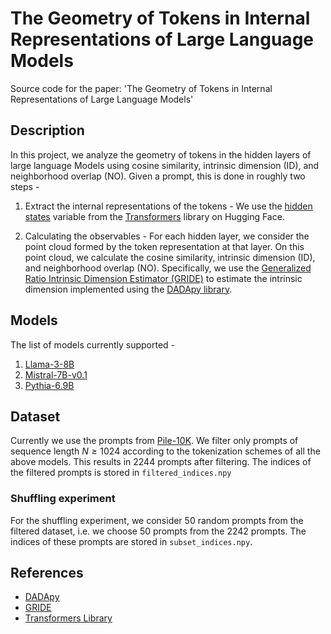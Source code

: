 # The Geometry of Tokens in Internal Representations of Large Language Models
Source code for the paper: 'The Geometry of Tokens in Internal Representations of Large Language Models'

## Description

In this project, we analyze the geometry of tokens in the hidden layers of large language Models
using cosine similarity, intrinsic dimension (ID), and neighborhood overlap (NO). Given a prompt,
this is done in roughly two steps -

1. Extract the internal representations of the tokens -  We use the
[hidden states](https://huggingface.co/docs/transformers/v4.45.2/en/internal/generation_utils#generate-outputs)
variable from the [Transformers](https://huggingface.co/docs/transformers/index) library on Hugging Face.

2. Calculating the observables - For each hidden layer, we consider the point cloud formed
by the token representation at that layer. On this point cloud, we calculate
the cosine similarity, intrinsic dimension (ID), and neighborhood overlap (NO).
Specifically, we use the
[Generalized Ratio Intrinsic Dimension Estimator (GRIDE)](https://www.nature.com/articles/s41598-022-20991-1)
to estimate the intrinsic dimension implemented using the
[DADApy library](https://github.com/sissa-data-science/DADApy).

## Models
The list of models currently supported -
1. [Llama-3-8B](https://huggingface.co/meta-llama/Meta-Llama-3-8B)
2. [Mistral-7B-v0.1](https://huggingface.co/mistralai/Mistral-7B-v0.1)
3. [Pythia-6.9B](https://huggingface.co/EleutherAI/pythia-6.9b)


## Dataset
Currently we use the prompts from [Pile-10K](https://huggingface.co/datasets/NeelNanda/pile-10k).
We filter only prompts of sequence length $`N \geq 1024`$ according to the tokenization schemes
of all the above models. This results in $`2244`$ prompts after filtering.
The indices of the filtered prompts is stored in `filtered_indices.npy`

### Shuffling experiment
For the shuffling experiment, we consider $`50`$ random prompts from the filtered dataset,
i.e. we choose $`50`$ prompts from the $`2242`$ prompts. The indices of these prompts are stored in 
`subset_indices.npy`. 

## References

- [DADApy](https://github.com/sissa-data-science/DADApy)
- [GRIDE](https://www.nature.com/articles/s41598-022-20991-1)
- [Transformers Library](https://huggingface.co/docs/transformers/index)
